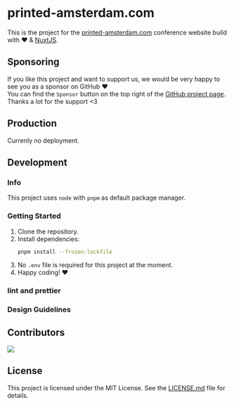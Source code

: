 # printed-amsterdam.com

This is the project for the [printed-amsterdam.com](https://printed-amsterdam.com) conference website build with ❤️ & [NuxtJS](https://github.com/nuxt/nuxt).

## Sponsoring

If you like this project and want to support us, we would be very happy to see you as a sponsor on GitHub ❤️<br>
You can find the `Sponsor` button on the top right of the [GitHub project page](https://github.com/toddeTV/printed-amsterdam.com).<br>
Thanks a lot for the support <3

## Production

Currenly no deployment.

<!-- TODO -->

## Development

### Info

This project uses `node` with `pnpm` as default package manager.

### Getting Started

1. Clone the repository.
2. Install dependencies:
   ```sh
   pnpm install --frozen-lockfile
   ```
3. No `.env` file is required for this project at the moment.
4. Happy coding! ❤️

### lint and prettier

<!-- TODO -->

### Design Guidelines

<!-- TODO -->

## Contributors

<a href="https://github.com/toddeTV/printed-amsterdam.com/graphs/contributors">
<img src="https://contrib.rocks/image?repo=toddeTV/printed-amsterdam.com" />
</a>

## License

This project is licensed under the MIT License. See the [LICENSE.md](./LICENSE.md) file for details.
